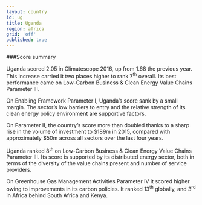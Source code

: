 ```yaml
---
layout: country
id: ug
title: Uganda
region: africa
grid: 'off'
published: true
---
```




###Score summary

Uganda scored 2.05 in Climatescope 2016, up from 1.68 the previous year. This increase carried it two places higher to rank 7<sup>th</sup> overall. Its best performance came on Low-Carbon Business & Clean Energy Value Chains Parameter III.

On Enabling Framework Parameter I, Uganda’s score sank by a small margin. The sector’s low barriers to entry and the relative strength of its clean energy policy environment are supportive factors.

On Parameter II, the country’s score more than doubled thanks to a sharp rise in the volume of investment to $189m in 2015, compared with approximately $50m across all sectors over the last four years.

Uganda ranked 8<sup>th</sup> on Low-Carbon Business & Clean Energy Value Chains Parameter III. Its score is supported by its distributed energy sector, both in terms of the diversity of the value chains present and number of service providers.

On Greenhouse Gas Management Activities Parameter IV it scored higher owing to improvements in its carbon policies. It ranked 13<sup>th</sup> globally, and 3<sup>rd</sup> in Africa behind South Africa and Kenya.
